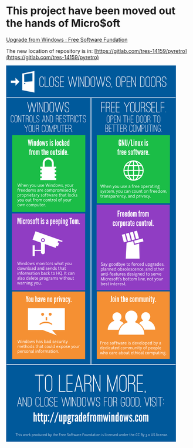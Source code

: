 This project have been moved out the hands of Micro$oft
=======================================================

[Upgrade from Windows : Free Software Fundation](https://www.fsf.org/windows)

The new location of repository is in: [https://gitlab.com/tres-14159/pyretro](https://gitlab.com/tres-14159/pyretro)


![](https://raw.githubusercontent.com/mdtrooper/pyretro/master/win_infographic_final.png)
